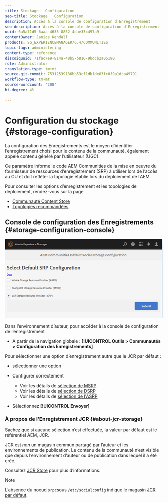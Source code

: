 ```yaml
---
title: Stockage   Configuration
seo-title: Stockage   Configuration
description: Accès à la console de configuration d'Enregistrement
seo-description: Accès à la console de configuration d'Enregistrement
uuid: 6a5a71d5-6aaa-4635-8852-4dae33c497a9
contentOwner: Janice Kendall
products: SG_EXPERIENCEMANAGER/6.4/COMMUNITIES
topic-tags: administering
content-type: reference
discoiquuid: 71fac7e9-814a-48b5-b816-9bdcb2a05190
role: Administrator
translation-type: tm+mt
source-git-commit: 75312539136bb53cf1db1de03fc0f9a1dca49791
workflow-type: tm+mt
source-wordcount: '208'
ht-degree: 4%

---
```



# Configuration du stockage {#storage-configuration}

La configuration des Enregistrements est le moyen d’identifier l’enregistrement choisi pour le contenu de la communauté, également appelé contenu généré par l’utilisateur (UGC).

Ce paramètre informe le code AEM Communities de la mise en oeuvre du fournisseur de ressources d’enregistrement (SRP) à utiliser lors de l’accès au CU et doit refléter la topologie établie lors du déploiement de l’AEM.

Pour consulter les options d’enregistrement et les topologies de déploiement, rendez-vous sur la page

* [Communauté Content Store](working-with-srp.md)
* [Topologies recommandées](topologies.md)

## Console de configuration des Enregistrements {#storage-configuration-console}

![chlimage_1-188](assets/chlimage_1-188.png)

Dans l’environnement d’auteur, pour accéder à la console de configuration de l’enregistrement

* A partir de la navigation globale : **[!UICONTROL Outils > Communautés > Configuration des Enregistrements]**

Pour sélectionner une option d’enregistrement autre que le JCR par défaut :

* sélectionner une option
* Configurer correctement

   * Voir les détails de [sélection de MSRP](msrp.md#select-msrp)
   * Voir les détails de [sélection de DSRP](dsrp.md#select-dsrp)
   * Voir les détails de [sélection de l&#39;ASRP](asrp.md#select-asrp)

* Sélectionnez **[!UICONTROL Envoyer]**

### À propos de l’Enregistrement JCR {#about-jcr-storage}

Sachez que si aucune sélection n’est effectuée, la valeur par défaut est le référentiel AEM, JCR.

JCR est *non* un magasin commun partagé par l’auteur et les environnements de publication. Le contenu de la communauté n’est visible que depuis l’environnement d’auteur ou de publication dans lequel il a été créé.

Consultez [JCR Store](jsrp.md) pour plus d’informations.

>[!NOTE]
>
>L’absence du noeud `srpc`sous `/etc/socialconfig` indique le magasin [JCR par défaut](jsrp.md).

